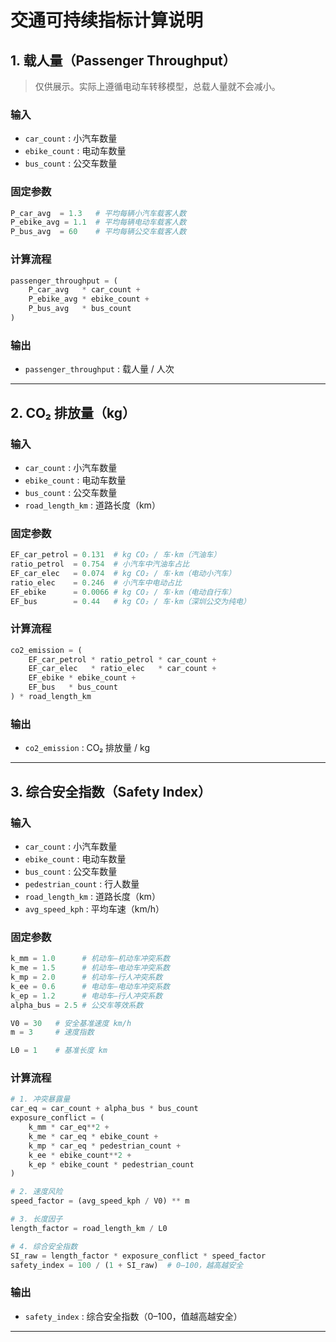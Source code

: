 # 交通可持续指标计算说明

## 1. 载人量（Passenger Throughput）

> 仅供展示。实际上遵循电动车转移模型，总载人量就不会减小。

### 输入
- `car_count` : 小汽车数量
- `ebike_count` : 电动车数量
- `bus_count` : 公交车数量

### 固定参数
```python
P_car_avg  = 1.3   # 平均每辆小汽车载客人数
P_ebike_avg = 1.1  # 平均每辆电动车载客人数
P_bus_avg  = 60    # 平均每辆公交车载客人数
```

### 计算流程
```python
passenger_throughput = (
    P_car_avg   * car_count +
    P_ebike_avg * ebike_count +
    P_bus_avg   * bus_count
)
```

### 输出
- `passenger_throughput` : 载人量 / 人次

---

## 2. CO₂ 排放量（kg）

### 输入
- `car_count` : 小汽车数量
- `ebike_count` : 电动车数量
- `bus_count` : 公交车数量
- `road_length_km` : 道路长度（km）

### 固定参数
```python
EF_car_petrol = 0.131  # kg CO₂ / 车·km（汽油车）
ratio_petrol  = 0.754  # 小汽车中汽油车占比
EF_car_elec   = 0.074  # kg CO₂ / 车·km（电动小汽车）
ratio_elec    = 0.246  # 小汽车中电动占比
EF_ebike      = 0.0066 # kg CO₂ / 车·km（电动自行车）
EF_bus        = 0.44   # kg CO₂ / 车·km（深圳公交为纯电）
```

### 计算流程
```python
co2_emission = (
    EF_car_petrol * ratio_petrol * car_count +
    EF_car_elec   * ratio_elec   * car_count +
    EF_ebike * ebike_count +
    EF_bus   * bus_count
) * road_length_km
```

### 输出
- `co2_emission` : CO₂ 排放量 / kg

---

## 3. 综合安全指数（Safety Index）

### 输入
- `car_count` : 小汽车数量
- `ebike_count` : 电动车数量
- `bus_count` : 公交车数量
- `pedestrian_count` : 行人数量
- `road_length_km` : 道路长度（km）
- `avg_speed_kph` : 平均车速（km/h）

### 固定参数
```python
k_mm = 1.0      # 机动车–机动车冲突系数
k_me = 1.5      # 机动车–电动车冲突系数
k_mp = 2.0      # 机动车–行人冲突系数
k_ee = 0.6      # 电动车–电动车冲突系数
k_ep = 1.2      # 电动车–行人冲突系数
alpha_bus = 2.5 # 公交车等效系数

V0 = 30   # 安全基准速度 km/h
m = 3     # 速度指数

L0 = 1    # 基准长度 km
```

### 计算流程
```python
# 1. 冲突暴露量
car_eq = car_count + alpha_bus * bus_count
exposure_conflict = (
    k_mm * car_eq**2 +
    k_me * car_eq * ebike_count +
    k_mp * car_eq * pedestrian_count +
    k_ee * ebike_count**2 +
    k_ep * ebike_count * pedestrian_count
)

# 2. 速度风险
speed_factor = (avg_speed_kph / V0) ** m

# 3. 长度因子
length_factor = road_length_km / L0

# 4. 综合安全指数
SI_raw = length_factor * exposure_conflict * speed_factor
safety_index = 100 / (1 + SI_raw)  # 0–100，越高越安全
```

### 输出
- `safety_index` : 综合安全指数（0–100，值越高越安全）

---
